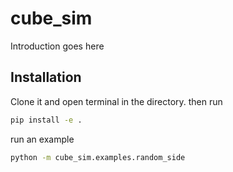 # cube_sim
Introduction goes here

## Installation
Clone it and open terminal in the directory.
then run
```bash
pip install -e .
```

run an example
```bash
python -m cube_sim.examples.random_side
```

